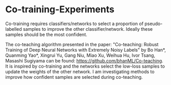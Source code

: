 # Co-training-Experiments
Co-training requires classifiers/networks to select a proportion of pseudo-labelled samples to improve the other classifier/network. Ideally these samples should be the most confident. 

The co-teaching algorithm presented in the paper: "Co-teaching: Robust Training of Deep Neural Networks with Extremely Noisy Labels" by
Bo Han*, Quanming Yao*, Xingrui Yu, Gang Niu, Miao Xu, Weihua Hu, Ivor Tsang, Masashi Sugiyama can be found: https://github.com/bhanML/Co-teaching. It is inspired by co-training and the networks select the low-loss samples to update the weights of the other network. I am investigating methods to improve how confident samples are selected during co-teaching.
